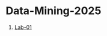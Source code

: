 # Data-Mining-2025
1. [Lab-01](https://github.com/Laluprasad1/Data-Mining-2025/blob/main/DM_LAB_01.ipynb)
